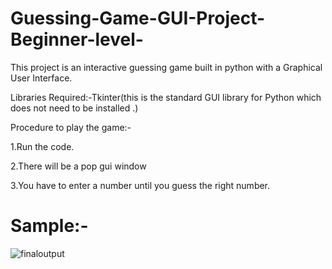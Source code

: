 # Guessing-Game-GUI-Project-Beginner-level-

This project is an interactive guessing game built in python with a Graphical User Interface.

Libraries Required:-Tkinter(this is the standard GUI library for Python which does not need to be installed .)

Procedure to play the game:-

1.Run the code.

2.There will be a pop gui window

3.You have to enter a number until you guess the right number.

# Sample:-
![finaloutput](https://user-images.githubusercontent.com/60891874/86973645-8f319a00-c192-11ea-9fbb-e5bfbab761ee.gif)
